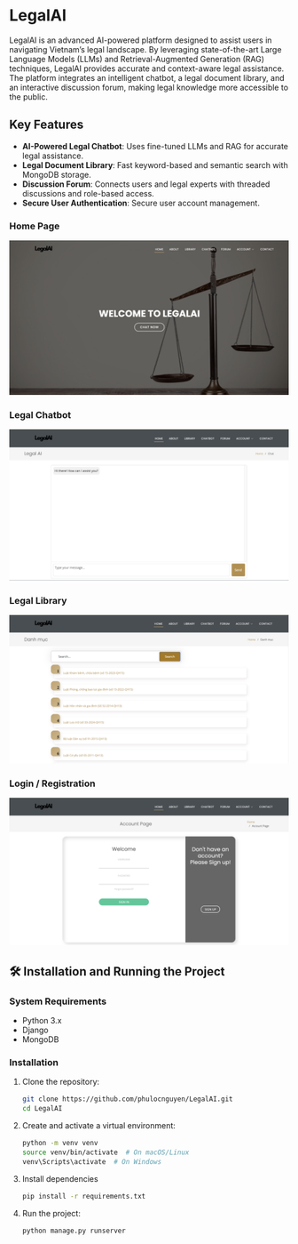 # LegalAI
LegalAI is an advanced AI-powered platform designed to assist users in navigating Vietnam’s legal landscape. By leveraging state-of-the-art Large Language Models (LLMs) and Retrieval-Augmented Generation (RAG) techniques, LegalAI provides accurate and context-aware legal assistance. The platform integrates an intelligent chatbot, a legal document library, and an interactive discussion forum, making legal knowledge more accessible to the public.

## Key Features
- **AI-Powered Legal Chatbot**: Uses fine-tuned LLMs and RAG for accurate legal assistance.
- **Legal Document Library**: Fast keyword-based and semantic search with MongoDB storage.
- **Discussion Forum**: Connects users and legal experts with threaded discussions and role-based access.
- **Secure User Authentication**: Secure user account management.

### Home Page
![Home Page](figures/home.png)

### Legal Chatbot
![Legal Chatbot](figures/chatbot.png)

### Legal Library
![Legal Library](figures/lib.png)

### Login / Registration
![Login / Registration](figures/login.png)

## 🛠️ Installation and Running the Project
### System Requirements
- Python 3.x
- Django
- MongoDB

### Installation
1. Clone the repository:
   ```bash
   git clone https://github.com/phulocnguyen/LegalAI.git
   cd LegalAI
2. Create and activate a virtual environment:
    ```bash
    python -m venv venv
    source venv/bin/activate  # On macOS/Linux
    venv\Scripts\activate  # On Windows

3. Install dependencies
      ```bash
      pip install -r requirements.txt

4. Run the project:
    ```bash
    python manage.py runserver



